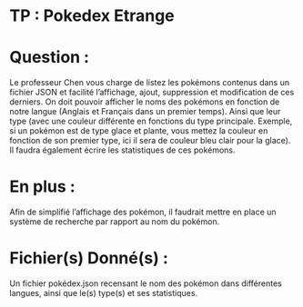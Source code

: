 # TP : Pokedex Etrange

# Question :
Le professeur Chen vous charge de listez les pokémons contenus dans un fichier JSON et facilité
l’affichage, ajout, suppression et modification de ces derniers.
On doit pouvoir afficher le noms des pokémons en fonction de notre langue (Anglais et Français dans
un premier temps). Ainsi que leur type (avec une couleur différente en fonctions du type principale.
Exemple, si un pokémon est de type glace et plante, vous mettez la couleur en fonction de son
premier type, ici il sera de couleur bleu clair pour la glace).
Il faudra également écrire les statistiques de ces pokémons.

# En plus :
Afin de simplifié l’affichage des pokémon, il faudrait mettre en place un système de recherche par
rapport au nom du pokémon.

# Fichier(s) Donné(s) :
Un fichier pokédex.json recensant le nom des pokémon dans différentes langues, ainsi que le(s)
type(s) et ses statistiques.
